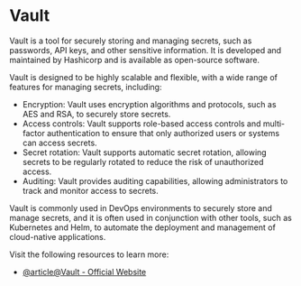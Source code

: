 # Vault

Vault is a tool for securely storing and managing secrets, such as passwords, API keys, and other sensitive information. It is developed and maintained by Hashicorp and is available as open-source software.

Vault is designed to be highly scalable and flexible, with a wide range of features for managing secrets, including:

- Encryption: Vault uses encryption algorithms and protocols, such as AES and RSA, to securely store secrets.
- Access controls: Vault supports role-based access controls and multi-factor authentication to ensure that only authorized users or systems can access secrets.
- Secret rotation: Vault supports automatic secret rotation, allowing secrets to be regularly rotated to reduce the risk of unauthorized access.
- Auditing: Vault provides auditing capabilities, allowing administrators to track and monitor access to secrets.

Vault is commonly used in DevOps environments to securely store and manage secrets, and it is often used in conjunction with other tools, such as Kubernetes and Helm, to automate the deployment and management of cloud-native applications.

Visit the following resources to learn more:

- [@article@Vault - Official Website](https://www.vaultproject.io/)
